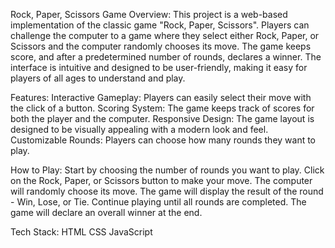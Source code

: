 Rock, Paper, Scissors Game
Overview:
This project is a web-based implementation of the classic game "Rock, Paper, Scissors". Players can challenge the computer to a game where they select either Rock, 
Paper, or Scissors and the computer randomly chooses its move. The game keeps score, and after a predetermined number of rounds, declares a winner. The interface is intuitive 
and designed to be user-friendly, making it easy for players of all ages to understand and play.

Features:
    Interactive Gameplay: Players can easily select their move with the click of a button.
    Scoring System: The game keeps track of scores for both the player and the computer.
    Responsive Design: The game layout is designed to be visually appealing with a modern look and feel.
    Customizable Rounds: Players can choose how many rounds they want to play.

How to Play:
    Start by choosing the number of rounds you want to play.
    Click on the Rock, Paper, or Scissors button to make your move.
    The computer will randomly choose its move.
    The game will display the result of the round - Win, Lose, or Tie.
    Continue playing until all rounds are completed.
    The game will declare an overall winner at the end.

Tech Stack:
    HTML
    CSS
    JavaScript
